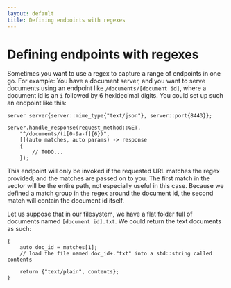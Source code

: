 ```yaml
---
layout: default
title: Defining endpoints with regexes
---
```


# Defining endpoints with regexes

Sometimes you want to use a regex to capture a range of endpoints in one go. For example: You have a document server, and you want to serve documents using an endpoint like `/documents/[document id]`, where a document id is an `i` followed by 6 hexidecimal digits. You could set up such an endpoint like this:

    server server{server::mime_type{"text/json"}, server::port{8443}};

    server.handle_response(request_method::GET,
        "^/documents/(i[0-9a-f]{6})", 
        [](auto matches, auto params) -> response
        {
            // TODO...
        });

This endpoint will only be invoked if the requested URL matches the regex provided; and the matches are passed on to you. The first match in the vector will be the entire path, not especially useful in this case. Because we defined a match group in the regex around the document id, the second match will contain the document id itself.

Let us suppose that in our filesystem, we have a flat folder full of documents named `[document id].txt`. We could return the text documents as such:

    {
        auto doc_id = matches[1];
        // load the file named doc_id+."txt" into a std::string called contents

        return {"text/plain", contents};
    }
